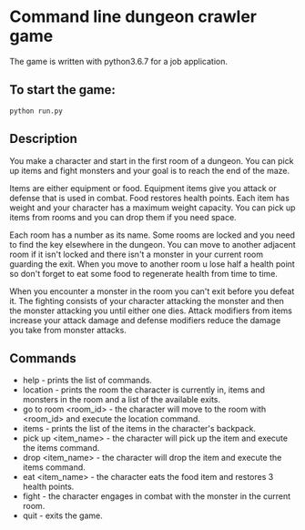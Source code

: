 # Command line dungeon crawler game

The game is written with python3.6.7 for a job application.

## To start the game:

```
python run.py
```

## Description

You make a character and start in the first room of a dungeon. You can pick up items and fight monsters and your goal is to reach the end of the maze.

Items are either equipment or food. Equipment items give you attack or defense that is used in combat. Food restores health points. Each item has weight and your character has a maximum weight capacity. You can pick up items from rooms and you can drop them if you need space.

Each room has a number as its name. Some rooms are locked and you need to find the key elsewhere in the dungeon. You can move to another adjacent room if it isn't locked and there isn't a monster in your current room guarding the exit. When you move to another room u lose half a health point so don't forget to eat some food to regenerate health from time to time.

When you encounter a monster in the room you can't exit before you defeat it. The fighting consists of your character attacking the monster and then the monster attacking you until either one dies. Attack modifiers from items increase your attack damage and defense modifiers reduce the damage you take from monster attacks.

## Commands

- help - prints the list of commands.
- location - prints the room the character is currently in, items and monsters in the room and a list of the available exits.
- go to room <room_id> - the character will move to the room with <room_id> and execute the location command.
- items - prints the list of the items in the character's backpack.
- pick up <item_name> - the character will pick up the item and execute the items command.
- drop <item_name> - the character will drop the item and execute the items command.
- eat <item_name> - the character eats the food item and restores 3 health points.
- fight - the character engages in combat with the monster in the current room.
- quit - exits the game.
